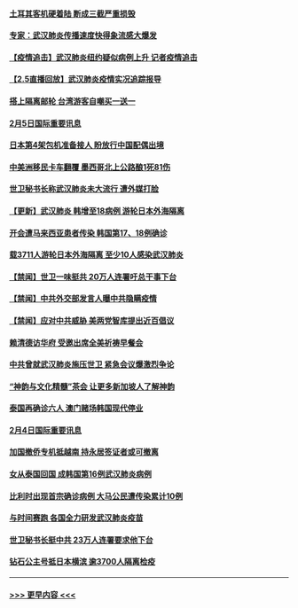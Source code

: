 #### [土耳其客机硬着陆 断成三截严重损毁](../pages/prog202/a102770239.md?t=02060722) 
#### [专家：武汉肺炎传播速度快得象流感大爆发](../pages/prog202/a102770132.md?t=02060722) 
#### [【疫情追击】武汉肺炎纽约疑似病例上升 记者疫情追击](../pages/prog202/a102770000.md?t=02060722) 
#### [【2.5直播回放】武汉肺炎疫情实况追踪报导](../pages/prog202/a102769913.md?t=02060722) 
#### [搭上隔离邮轮 台湾游客自嘲买一送一](../pages/prog202/a102769845.md?t=02060722) 
#### [2月5日国际重要讯息](../pages/prog202/a102769821.md?t=02060722) 
#### [日本第4架包机准备接人 盼放行中国配偶出境](../pages/prog202/a102769765.md?t=02060722) 
#### [中美洲移民卡车翻覆 墨西哥北上公路酿1死81伤](../pages/prog202/a102769703.md?t=02060722) 
#### [世卫秘书长称武汉肺炎未大流行 遭外媒打脸](../pages/prog202/a102769679.md?t=02060722) 
#### [【更新】武汉肺炎 韩增至18病例 游轮日本外海隔离](../pages/prog202/a102758911.md?t=02060722) 
#### [开会遭马来西亚患者传染 韩国第17、18例确诊](../pages/prog202/a102769600.md?t=02060722) 
#### [载3711人游轮日本外海隔离 至少10人感染武汉肺炎](../pages/prog202/a102769538.md?t=02060722) 
#### [【禁闻】世卫一味挺共 20万人连署吁总干事下台](../pages/prog202/a102769445.md?t=02060722) 
#### [【禁闻】中共外交部发言人曝中共隐瞒疫情](../pages/prog202/a102769400.md?t=02060722) 
#### [【禁闻】应对中共威胁 美两党智库提出近百倡议](../pages/prog202/a102769357.md?t=02060722) 
#### [赖清德访华府  受邀出席全美祈祷早餐会](../pages/prog202/a102769350.md?t=02060722) 
#### [中共曾就武汉肺炎施压世卫 紧急会议爆激烈争论](../pages/prog202/a102769312.md?t=02060722) 
#### [“神韵与文化精髓”茶会 让更多新加坡人了解神韵](../pages/prog202/a102769286.md?t=02060722) 
#### [泰国再确诊六人 澳门赌场韩国现代停业](../pages/prog202/a102769239.md?t=02060722) 
#### [2月4日国际重要讯息](../pages/prog202/a102768884.md?t=02060722) 
#### [加国撤侨专机抵越南 持永居签证者或可撤离](../pages/prog202/a102768877.md?t=02060722) 
#### [女从泰国回国 成韩国第16例武汉肺炎病例](../pages/prog202/a102768669.md?t=02060722) 
#### [比利时出现首宗确诊病例 大马公民遭传染累计10例](../pages/prog202/a102768824.md?t=02060722) 
#### [与时间赛跑 各国全力研发武汉肺炎疫苗](../pages/prog202/a102768738.md?t=02060722) 
#### [世卫秘书长挺中共 23万人连署要求他下台](../pages/prog202/a102768717.md?t=02060722) 
#### [钻石公主号抵日本横滨 逾3700人隔离检疫](../pages/prog202/a102768714.md?t=02060722) 

----
#### [ >>> 更早内容 <<< ](../indexes/prog202-earlier.md)
